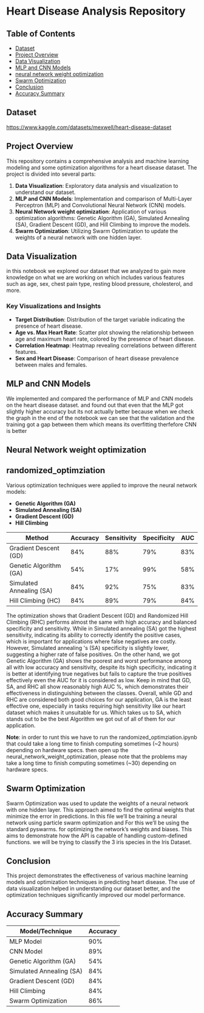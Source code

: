 # Heart Disease Analysis Repository

## Table of Contents
- [Dataset](#Dataset)
- [Project Overview](#project-overview)
- [Data Visualization](#data-visualization)
- [MLP and CNN Models](#mlp-and-cnn-models)
- [neural network weight optimization](#Neural-Network-weight-optimization)
- [Swarm Optimization](#swarm-optimization)
- [Conclusion](#conclusion)
- [Accuracy Summary](#accuracy-summary)

## Dataset
https://www.kaggle.com/datasets/mexwell/heart-disease-dataset

## Project Overview

This repository contains a comprehensive analysis and machine learning modeling and some optimization algorithms for a heart disease dataset. The project is divided into several parts:
1. **Data Visualization**: Exploratory data analysis and visualization to understand our dataset.
2. **MLP and CNN Models**: Implementation and comparison of Multi-Layer Perceptron (MLP) and Convolutional Neural Network (CNN) models.
3. **Neural Network weight optimization**: Application of various optimization algorithms: Genetic Algorithm (GA), Simulated Annealing (SA), Gradient Descent (GD), and Hill Climbing to improve the models.
4. **Swarm Optimization**: Utilizing Swarm Optimization to update the weights of a neural network with one hidden layer.

## Data Visualization

in this notebook we explored our dataset that we analyzed to gain more knowledge on what we are working on which includes various features such as age, sex, chest pain type, resting blood pressure, cholesterol, and more.
### Key Visualizations and Insights

- **Target Distribution**: Distribution of the target variable indicating the presence of heart disease.
- **Age vs. Max Heart Rate**: Scatter plot showing the relationship between age and maximum heart rate, colored by the presence of heart disease.
- **Correlation Heatmap**: Heatmap revealing correlations between different features.
- **Sex and Heart Disease**: Comparison of heart disease prevalence between males and females.

## MLP and CNN Models

We implemented and compared the performance of MLP and CNN models on the heart disease dataset. and found out that even that the MLP got slightly higher accuracy but its not actually better because when we check the graph in the end of the notebook we can see that the validation and the training got a gap between them which means its overfitting therfefore CNN is better

## Neural Network weight optimization
## randomized_optimziation
Various optimization techniques were applied to improve the neural network models:

- **Genetic Algorithm (GA)**
- **Simulated Annealing (SA)**
- **Gradient Descent (GD)**
- **Hill Climbing**


| Method                    | Accuracy | Sensitivity | Specificity | AUC  |
|---------------------------|----------|-------------|-------------|------|
| Gradient Descent (GD)     | 84%      | 88%         | 79%         | 83%  |
| Genetic Algorithm (GA)    | 54%      | 17%         | 99%         | 58%  |
| Simulated Annealing (SA)  | 84%      | 92%         | 75%         | 83%  |
| Hill Climbing (HC)        | 84%      | 89%         | 79%         | 84%  |


The optimization shows that Gradient Descent (GD) and Randomized Hill Climbing (RHC) performs almost the same with high accuracy and balanced specificity and sensitivity. While in Simulated annealing (SA) got the highest sensitivity, indicating its ability to correctly identify the positive cases, which is important for applications where false negatives are costly. However, Simulated annealing 's (SA) specificity is slightly lower, suggesting a higher rate of false positives. On the other hand, we got Genetic Algorithm (GA) shows the poorest and worst performance among all with low accuracy and sensitivity, despite its high specificity, indicating it is better at identifying true negatives but fails to capture the true positives effectively even the AUC for it is considered as low. Keep in mind that GD, SA, and RHC all show reasonably high AUC %, which demonstrates their effectiveness in distinguishing between the classes.
Overall, while GD and RHC are considered both good choices for our application, GA is the least effective one, especially in tasks requiring high sensitivity like our heart dataset which makes it unsuitable for us. Which takes us to SA, which stands out to be the best Algorithm we got out of all of them for our application.


**Note**: in order to runt this we have to run the randomized_optimziation.ipynb that could take a long time to finish computing sometimes (~2 hours) depending on hardware specs.
then open up the neural_network_weight_optimization, please note that the problems may take a long time to finish computing sometimes (~30) depending on hardware specs.

## Swarm Optimization

Swarm Optimization was used to update the weights of a neural network with one hidden layer. This approach aimed to find the optimal weights that minimize the error in predictions.
In this file we’ll be training a neural network using particle swarm optimization and For this we’ll be using the standard pyswarms. for optimizing the network’s weights and biases. This aims to demonstrate how the API is capable of handling custom-defined functions. we will be trying to classify the 3 iris species in the Iris Dataset.

## Conclusion

This project demonstrates the effectiveness of various machine learning models and optimization techniques in predicting heart disease. The use of data visualization helped in understanding our dataset better, and the optimization techniques significantly improved our model performance.



## Accuracy Summary

| Model/Technique              | Accuracy |
|------------------------------|----------|
| MLP Model                    | 90%      |
| CNN Model                    | 89%      |
| Genetic Algorithm (GA)       | 54%     |
| Simulated Annealing (SA)     | 84%      |
| Gradient Descent (GD)        | 84%     |
| Hill Climbing                | 84%     |
| Swarm Optimization           | 86%      |
